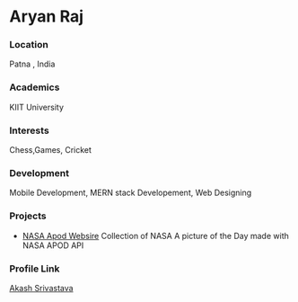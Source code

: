 # Aryan Raj

### Location

Patna , India

### Academics

KIIT University

### Interests

Chess,Games, Cricket

### Development

Mobile Development, MERN stack Developement, Web Designing

### Projects

- [NASA Apod Websire](https://github.com/c-osm0/NASA-APOD-WEBSITE) Collection of NASA A picture of the Day made with NASA APOD API 

### Profile Link

[Akash Srivastava](https://github.com/c-osm0)
